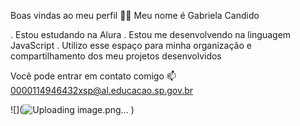 Boas vindas ao meu perfil 💙💙
Meu nome é Gabriela Candido

. Estou estudando na Alura
. Estou me desenvolvendo na linguagem JavaScript
. Utilizo esse espaço para minha organização e compartilhamento dos meu projetos desenvolvidos

Você pode entrar em contato comigo 📫
0000114946432xsp@al.educacao.sp.gov.br

![](![Uploading image.png…]()
)
